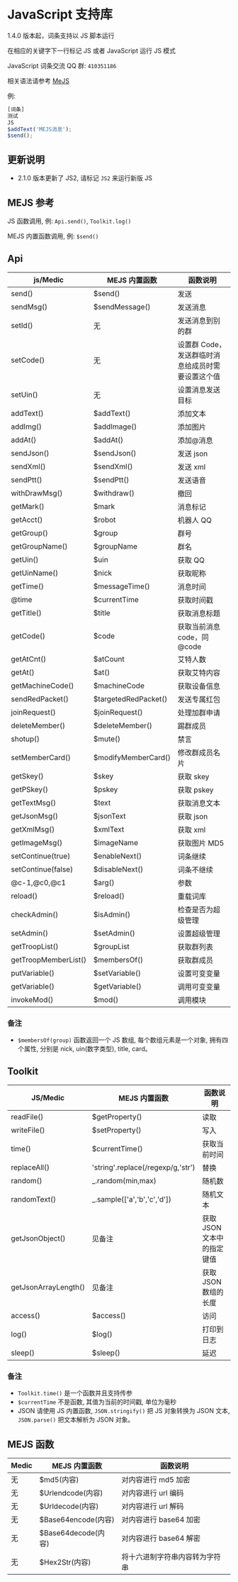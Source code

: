 # JavaScript 支持库

1.4.0 版本起，词条支持以 JS 脚本运行

在相应的关键字下一行标记 JS 或者 JavaScript 运行 JS 模式

JavaScript 词条交流 QQ 群: `410351186`

相关语法请参考 [MeJS](http://mejs.ceclin.top:9102)

例:

```js
[词条]
测试
JS
$addText('MEJS消息');
$send();
```

## 更新说明

- 2.1.0 版本更新了 JS2, 请标记 `JS2` 来运行新版 JS

## MEJS 参考

JS 函数调用, 例: `Api.send()`, `Toolkit.log()`

MEJS 内置函数调用, 例: `$send()`

## Api

| js/Medic             | MEJS 内置函数        | 函数说明                                          |
| -------------------- | -------------------- | ------------------------------------------------- |
| send()               | $send()              | 发送                                              |
| sendMsg()            | $sendMessage()       | 发送消息                                          |
| setId()              | 无                   | 发送消息到别的群                                  |
| setCode()            | 无                   | 设置群 Code，发送群临时消息给成员时需要设置这个值 |
| setUin()             | 无                   | 设置消息发送目标                                  |
| addText()            | $addText()           | 添加文本                                          |
| addImg()             | $addImage()          | 添加图片                                          |
| addAt()              | $addAt()             | 添加@消息                                         |
| sendJson()           | $sendJson()          | 发送 json                                         |
| sendXml()            | $sendXml()           | 发送 xml                                          |
| sendPtt()            | $sendPtt()           | 发送语音                                          |
| withDrawMsg()        | $withdraw()          | 撤回                                              |
| getMark()            | $mark                | 消息标记                                          |
| getAcct()            | $robot               | 机器人 QQ                                         |
| getGroup()           | $group               | 群号                                              |
| getGroupName()       | $groupName           | 群名                                              |
| getUin()             | $uin                 | 获取 QQ                                           |
| getUinName()         | $nick                | 获取昵称                                          |
| getTime()            | $messageTime()       | 消息时间                                          |
| @time                | $currentTime         | 获取时间戳                                        |
| getTitle()           | $title               | 获取消息标题                                      |
| getCode()            | $code                | 获取当前消息 code，同@code                        |
| getAtCnt()           | $atCount             | 艾特人数                                          |
| getAt()              | $at()                | 获取艾特内容                                      |
| getMachineCode()     | $machineCode         | 获取设备信息                                      |
| sendRedPacket()      | $targetedRedPacket() | 发送专属红包                                      |
| joinRequest()        | $joinRequest()       | 处理加群申请                                      |
| deleteMember()       | $deleteMember()      | 踢群成员                                          |
| shotup()             | $mute()              | 禁言                                              |
| setMemberCard()      | $modifyMemberCard()  | 修改群成员名片                                    |
| getSkey()            | $skey                | 获取 skey                                         |
| getPSkey()           | $pskey               | 获取 pskey                                        |
| getTextMsg()         | $text                | 获取消息文本                                      |
| getJsonMsg()         | $jsonText            | 获取 json                                         |
| getXmlMsg()          | $xmlText             | 获取 xml                                          |
| getImageMsg()        | $imageName           | 获取图片 MD5                                      |
| setContinue(true)    | $enableNext()        | 词条继续                                          |
| setContinue(false)   | $disableNext()       | 词条不继续                                        |
| @c-1,@c0,@c1         | $arg()               | 参数                                              |
| reload()             | $reload()            | 重载词库                                          |
| checkAdmin()         | $isAdmin()           | 检查是否为超级管理                                |
| setAdmin()           | $setAdmin()          | 设置超级管理                                      |
| getTroopList()       | $groupList           | 获取群列表                                        |
| getTroopMemberList() | $membersOf()         | 获取群成员                                        |
| putVariable()        | $setVariable()       | 设置可变变量                                      |
| getVariable()        | $getVariable()       | 调用可变变量                                      |
| invokeMod()          | $mod()               | 调用模块                                          |

### 备注

- `$membersOf(group)` 函数返回一个 JS 数组, 每个数组元素是一个对象, 拥有四个属性, 分别是 nick, uin(数字类型), title, card。

## Toolkit

| JS/Medic             | MEJS 内置函数                     | 函数说明                   |
| -------------------- | --------------------------------- | -------------------------- |
| readFile()           | $getProperty()                    | 读取                       |
| writeFile()          | $setProperty()                    | 写入                       |
| time()               | $currentTime()                    | 获取当前时间               |
| replaceAll()         | 'string'.replace(/regexp/g,'str') | 替换                       |
| random()             | \_.random(min,max)                | 随机数                     |
| randomText()         | \_.sample(['a','b','c','d'])      | 随机文本                   |
| getJsonObject()      | 见备注                            | 获取 JSON 文本中的指定键值 |
| getJsonArrayLength() | 见备注                            | 获取 JSON 数组的长度       |
| access()             | $access()                         | 访问                       |
| log()                | $log()                            | 打印到日志                 |
| sleep()              | $sleep()                          | 延迟                       |

### 备注

- `Toolkit.time()` 是一个函数并且支持传参
- `$currentTime` 不是函数, 其值为当前的时间戳, 单位为毫秒
- JSON 请使用 JS 内置函数, `JSON.stringify()` 把 JS 对象转换为 JSON 文本, `JSON.parse()` 把文本解析为 JSON 对象。

## MEJS 函数

| Medic | MEJS 内置函数       | 函数说明                       |
| ----- | ------------------- | ------------------------------ |
| 无    | $md5(内容)          | 对内容进行 md5 加密            |
| 无    | $Urlendcode(内容)   | 对内容进行 url 编码            |
| 无    | $Urldecode(内容)    | 对内容进行 url 解码            |
| 无    | $Base64encode(内容) | 对内容进行 base64 加密         |
| 无    | $Base64decode(内容) | 对内容进行 base64 解密         |
| 无    | $Hex2Str(内容)      | 将十六进制字符串内容转为字符串 |
